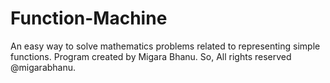 # Function-Machine
An easy way to solve mathematics problems related to representing simple functions. Program created by Migara Bhanu. So, All rights reserved @migarabhanu.

